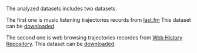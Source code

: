 The analyzed datasets includes two datasets. 

The first one is music listening trajectories records from [last.fm](https://www.last.fm/)
This dataset can be [downloaded](http://ocelma.net/MusicRecommendationDataset/lastfm-1K.html).

The second one is web browsing trajectories recordes from [Web History Repository](http://webhistoryproject.blogspot.com/).
This dataset can be [downloaded](http://webhistoryrepository.l3s.uni-hannover.de/download.php).